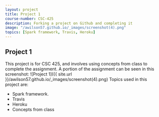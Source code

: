 ```yaml
---
layout: project
title: Project 1
course-number: CSC-425
description: Forking a project on Github and completing it
image: "/awilson57.github.io/_images/screenshot(4).png"
topics: [Spark framework, Travis, Heroku]
---
```


## Project 1
This project is for CSC 425, and involves using concepts from class to complete the assignment.
A portion of the assignment can be seen in this screenshot:
![Project 1]({{ site.url }}/awilson57.github.io/_images/screenshot(4).png)
Topics used in this project are:
<ul>
  <li>Spark framework.</li>
  <li>Travis</li>
  <li>Heroku</li>
  <li>Concepts from class</li>
 </ul>
